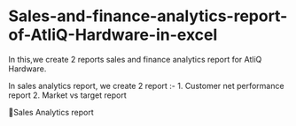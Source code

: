 # Sales-and-finance-analytics-report-of-AtliQ-Hardware-in-excel
In this,we create 2 reports sales and finance analytics report for AtliQ Hardware.


In sales analytics report, we create 2 report :-                                 1. Customer net performance report                                      2. Market vs target report

🔗Sales Analytics report 
